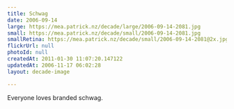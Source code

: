 ```yaml
---
title: Schwag
date: 2006-09-14
large: https://mea.patrick.nz/decade/large/2006-09-14-2081.jpg
small: https://mea.patrick.nz/decade/small/2006-09-14-2081.jpg
smallRetina: https://mea.patrick.nz/decade/small/2006-09-14-2081@2x.jpg
flickrUrl: null
photoId: null
createdAt: 2011-01-30 11:07:20.147122
updatedAt: 2006-11-17 06:02:28
layout: decade-image

---
```

Everyone loves branded schwag.
